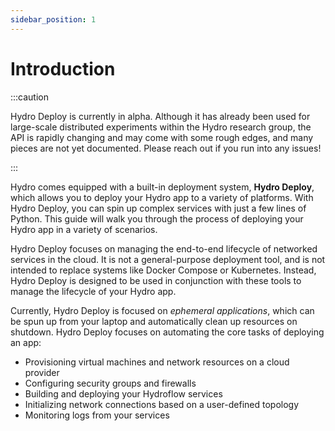 ```yaml
---
sidebar_position: 1
---
```


# Introduction

:::caution

Hydro Deploy is currently in alpha. Although it has already been used for large-scale distributed experiments within the Hydro research group, the API is rapidly changing and may come with some rough edges, and many pieces are not yet documented. Please reach out if you run into any issues!

:::

Hydro comes equipped with a built-in deployment system, **Hydro Deploy**, which allows you to deploy your Hydro app to a variety of platforms. With Hydro Deploy, you can spin up complex services with just a few lines of Python. This guide will walk you through the process of deploying your Hydro app in a variety of scenarios.

Hydro Deploy focuses on managing the end-to-end lifecycle of networked services in the cloud. It is not a general-purpose deployment tool, and is not intended to replace systems like Docker Compose or Kubernetes. Instead, Hydro Deploy is designed to be used in conjunction with these tools to manage the lifecycle of your Hydro app.

Currently, Hydro Deploy is focused on _ephemeral applications_, which can be spun up from your laptop and automatically clean up resources on shutdown. Hydro Deploy focuses on automating the core tasks of deploying an app:
- Provisioning virtual machines and network resources on a cloud provider
- Configuring security groups and firewalls
- Building and deploying your Hydroflow services
- Initializing network connections based on a user-defined topology
- Monitoring logs from your services

